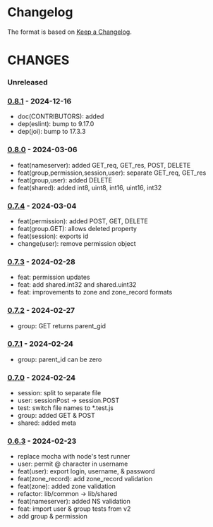 # Changelog

The format is based on [Keep a Changelog](https://keepachangelog.com/).

# CHANGES

### Unreleased

### [0.8.1] - 2024-12-16

- doc(CONTRIBUTORS): added
- dep(eslint): bump to 9.17.0
- dep(joi): bump to 17.3.3

### [0.8.0] - 2024-03-06

- feat(nameserver): added GET_req, GET_res, POST, DELETE
- feat(group,permission,session,user): separate GET_req, GET_res
- feat(group,user): added DELETE
- feat(shared): added int8, uint8, int16, uint16, int32

### [0.7.4] - 2024-03-04

- feat(permission): added POST, GET, DELETE
- feat(group.GET): allows deleted property
- feat(session): exports id
- change(user): remove permission object

### [0.7.3] - 2024-02-28

- feat: permission updates
- feat: add shared.int32 and shared.uint32
- feat: improvements to zone and zone_record formats

### [0.7.2] - 2024-02-27

- group: GET returns parent_gid

### [0.7.1] - 2024-02-24

- group: parent_id can be zero

### [0.7.0] - 2024-02-24

- session: split to separate file
- user: sessionPost -> session.POST
- test: switch file names to \*.test.js
- group: added GET & POST
- shared: added meta

### [0.6.3] - 2024-02-23

- replace mocha with node's test runner
- user: permit @ character in username
- feat(user): export login, username, & password
- feat(zone_record): add zone_record validation
- feat(zone): added zone validation
- refactor: lib/common -> lib/shared
- feat(nameserver): added NS validation
- feat: import user & group tests from v2
- add group & permission

[0.1.0]: https://github.com/NicTool/validate/releases/tag/0.1.0
[0.1.1]: https://github.com/NicTool/validate/releases/tag/0.1.1
[0.3.0]: https://github.com/NicTool/validate/releases/tag/0.3.0
[0.4.0]: https://github.com/NicTool/validate/releases/tag/0.4.0
[0.5.0]: https://github.com/NicTool/validate/releases/tag/0.5.0
[0.6.0]: https://github.com/NicTool/validate/releases/tag/0.6.0
[0.6.1]: https://github.com/NicTool/validate/releases/tag/0.6.1
[0.6.3]: https://github.com/NicTool/validate/releases/tag/0.6.3
[0.7.0]: https://github.com/NicTool/validate/releases/tag/0.7.0
[0.7.1]: https://github.com/NicTool/validate/releases/tag/0.7.1
[0.7.2]: https://github.com/NicTool/validate/releases/tag/0.7.2
[0.7.3]: https://github.com/NicTool/validate/releases/tag/0.7.3
[0.7.4]: https://github.com/NicTool/validate/releases/tag/0.7.4
[0.8.0]: https://github.com/NicTool/validate/releases/tag/0.8.0
[0.8.1]: https://github.com/NicTool/validate/releases/tag/v0.8.1
